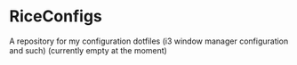 # RiceConfigs
A repository for my configuration dotfiles (i3 window manager configuration and such) (currently empty at the moment)
